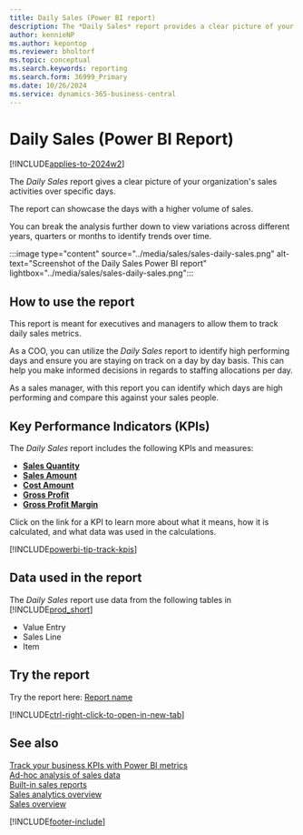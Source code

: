 ```yaml
---
title: Daily Sales (Power BI report)
description: The *Daily Sales* report provides a clear picture of your organization's sales activities over specific days. 
author: kennieNP
ms.author: kepontop
ms.reviewer: bholtorf
ms.topic: conceptual
ms.search.keywords: reporting
ms.search.form: 36999_Primary
ms.date: 10/26/2024
ms.service: dynamics-365-business-central
---
```


# Daily Sales (Power BI Report)

[!INCLUDE[applies-to-2024w2](../includes/applies-to-2024w2.md)]

The *Daily Sales* report gives a clear picture of your organization's sales activities over specific days. 

The report can showcase the days with a higher volume of sales. 

You can break the analysis further down to view variations across different years, quarters or months to identify trends over time.

:::image type="content" source="../media/sales/sales-daily-sales.png" alt-text="Screenshot of the Daily Sales Power BI report" lightbox="../media/sales/sales-daily-sales.png":::


## How to use the report

This report is meant for executives and managers to allow them to track daily sales metrics.

As a COO, you can utilize the *Daily Sales* report to identify high performing days and ensure you are staying on track on a day by day basis. This can help you make informed decisions in regards to staffing allocations per day.

As a sales manager, with this report you can identify which days are high performing and compare this against your sales people.


## Key Performance Indicators (KPIs)

The *Daily Sales* report includes the following KPIs and measures: 

- [**Sales Quantity**](sales-powerbi-sales-kpis.md#sales-quantity)
- [**Sales Amount**](sales-powerbi-sales-kpis.md#sales-amount)
- [**Cost Amount**](sales-powerbi-sales-kpis.md#cost-amount)
- [**Gross Profit**](sales-powerbi-sales-kpis.md#gross-profit)
- [**Gross Profit Margin**](sales-powerbi-sales-kpis.md#gross-profit-margin)

Click on the link for a KPI to learn more about what it means, how it is calculated, and what data was used in the calculations. 

[!INCLUDE[powerbi-tip-track-kpis](../includes/powerbi-tip-track-kpis.md)]


## Data used in the report

The *Daily Sales* report use data from the following tables in [!INCLUDE[prod_short](includes/prod_short.md)]

- Value Entry
- Sales Line
- Item

## Try the report

Try the report here: [Report name](https://businesscentral.dynamics.com?page=36999)

[!INCLUDE[ctrl-right-click-to-open-in-new-tab](includes/ctrl-right-click-to-open-in-new-tab.md)]


## See also

[Track your business KPIs with Power BI metrics](track-kpis-with-power-bi-metrics.md)   
[Ad-hoc analysis of sales data](ad-hoc-analysis-sales.md)   
[Built-in sales reports](sales-reports.md)   
[Sales analytics overview](sales-analytics-overview.md)  
[Sales overview](sales-manage-sales.md)  

[!INCLUDE[footer-include](includes/footer-banner.md)]
